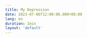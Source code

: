 ```yaml
---
title: My Depression
date: 2023-07-06T12:00:00.000+08:00
lang: en
duration: 1min
layout: 'default'
---
```


<Title />

We're all just suicidal kids telling other suicidal kids suicide ain't the answer.
